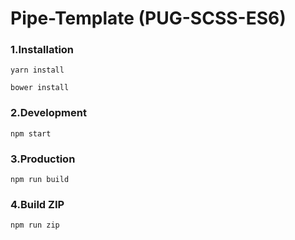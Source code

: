 # Pipe-Template (PUG-SCSS-ES6)

### 1.Installation
```
yarn install

bower install
```


### 2.Development
```
npm start
```


### 3.Production
```
npm run build
```


### 4.Build ZIP
```
npm run zip
```
